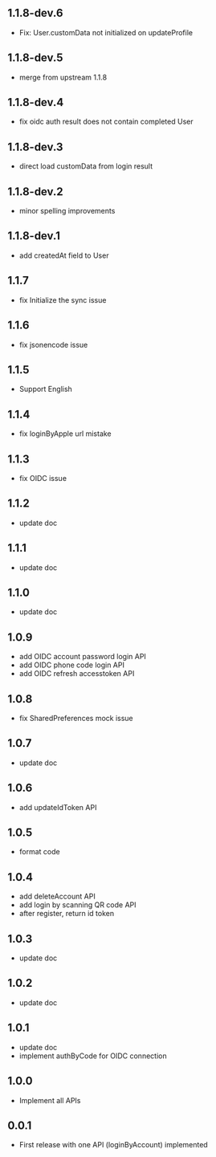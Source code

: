 ## 1.1.8-dev.6

* Fix: User.customData not initialized on updateProfile

## 1.1.8-dev.5

* merge from upstream 1.1.8

## 1.1.8-dev.4

* fix oidc auth result does not contain completed User

## 1.1.8-dev.3

* direct load customData from login result

## 1.1.8-dev.2

* minor spelling improvements

## 1.1.8-dev.1

* add createdAt field to User

## 1.1.7

* fix Initialize the sync issue

## 1.1.6

* fix jsonencode issue

## 1.1.5

* Support English

## 1.1.4

* fix loginByApple url mistake

## 1.1.3

* fix OIDC issue

## 1.1.2

* update doc

## 1.1.1

* update doc

## 1.1.0

* update doc

## 1.0.9

* add OIDC account password login API
* add OIDC phone code login API
* add OIDC refresh accesstoken API

## 1.0.8

* fix SharedPreferences mock issue

## 1.0.7

* update doc

## 1.0.6

* add updateIdToken API

## 1.0.5

* format code

## 1.0.4

* add deleteAccount API
* add login by scanning QR code API
* after register, return id token

## 1.0.3

* update doc

## 1.0.2

* update doc

## 1.0.1

* update doc
* implement authByCode for OIDC connection

## 1.0.0

* Implement all APIs

## 0.0.1

* First release with one API (loginByAccount) implemented
